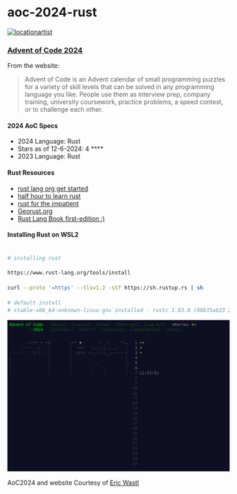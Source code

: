 # aoc-2024-rust
<p align="left"> <a href="https://twitter.com/locationartist" target="blank"><img src="https://img.shields.io/twitter/follow/locationartist?logo=twitter&style=for-the-badge" alt="locationartist" /></a> </p>

### [Advent of Code 2024](https://adventofcode.com/)

From the website: 
> Advent of Code is an Advent calendar of small programming puzzles for a variety of skill levels that can be solved in any programming language you like. People use them as interview prep, company training, university coursework, practice problems, a speed contest, or to challenge each other.

#### 2024 AoC Specs
- 2024 Language: Rust 
- Stars as of 12-6-2024: 4 ****
- 2023 Language: Rust 

#### Rust Resources
- [rust lang org get started](https://www.rust-lang.org/learn/get-started)
- [half hour to learn rust](https://fasterthanli.me/articles/a-half-hour-to-learn-rust)
- [rust for the impatient](https://www.youtube.com/watch?v=br3GIIQeefY)
- [Georust.org](https://georust.org/)
- [Rust Lang Book first-edition :) ](https://web.mit.edu/rust-lang_v1.25/arch/amd64_ubuntu1404/share/doc/rust/html/book/first-edition/README.html)


#### Installing Rust on WSL2 
```bash

# installing rust 

https://www.rust-lang.org/tools/install 

curl --proto '=https' --tlsv1.2 -sSf https://sh.rustup.rs | sh

# default install 
# stable-x86_64-unknown-linux-gnu installed - rustc 1.83.0 (90b35a623 2024-11-26)

```
 <img src="images/aoc_12_6_2024.png" width="540" alt="Advent of Code 2024 4 stars December 6th">

AoC2024 and website Courtesy of [Eric Wastl](https://was.tl/)



